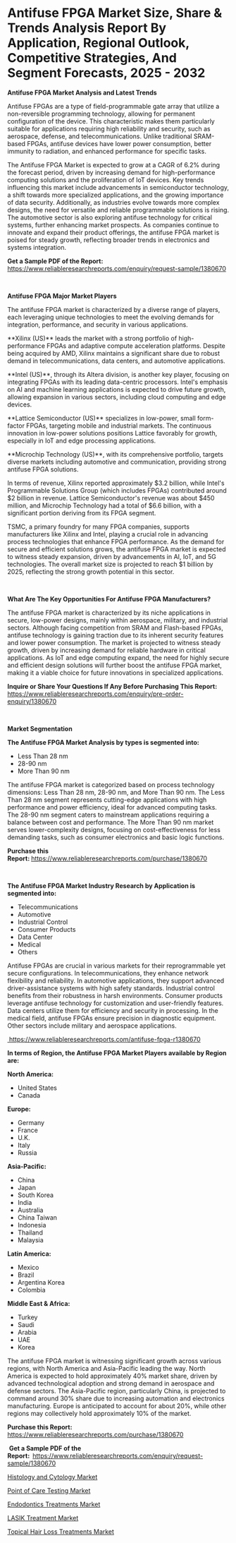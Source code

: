 <p><h1>Antifuse FPGA Market Size, Share & Trends Analysis Report By Application, Regional Outlook, Competitive Strategies, And Segment Forecasts, 2025 - 2032</h1></p><p><strong>Antifuse FPGA Market Analysis and Latest Trends</strong></p>
<p><p>Antifuse FPGAs are a type of field-programmable gate array that utilize a non-reversible programming technology, allowing for permanent configuration of the device. This characteristic makes them particularly suitable for applications requiring high reliability and security, such as aerospace, defense, and telecommunications. Unlike traditional SRAM-based FPGAs, antifuse devices have lower power consumption, better immunity to radiation, and enhanced performance for specific tasks. </p><p>The Antifuse FPGA Market is expected to grow at a CAGR of 6.2% during the forecast period, driven by increasing demand for high-performance computing solutions and the proliferation of IoT devices. Key trends influencing this market include advancements in semiconductor technology, a shift towards more specialized applications, and the growing importance of data security. Additionally, as industries evolve towards more complex designs, the need for versatile and reliable programmable solutions is rising. The automotive sector is also exploring antifuse technology for critical systems, further enhancing market prospects. As companies continue to innovate and expand their product offerings, the antifuse FPGA market is poised for steady growth, reflecting broader trends in electronics and systems integration.</p></p>
<p><strong>Get a Sample PDF of the Report:&nbsp;</strong> <a href="https://www.reliableresearchreports.com/enquiry/request-sample/1380670?utm_campaign=3025&utm_medium=2&utm_source=Github&utm_content=ia&utm_term=06042025&utm_id=antifuse-fpga">https://www.reliableresearchreports.com/enquiry/request-sample/1380670</a></p>
<p>&nbsp;</p>
<p><strong>Antifuse FPGA Major Market Players</strong></p>
<p><p>The antifuse FPGA market is characterized by a diverse range of players, each leveraging unique technologies to meet the evolving demands for integration, performance, and security in various applications.</p><p>**Xilinx (US)** leads the market with a strong portfolio of high-performance FPGAs and adaptive compute acceleration platforms. Despite being acquired by AMD, Xilinx maintains a significant share due to robust demand in telecommunications, data centers, and automotive applications. </p><p>**Intel (US)**, through its Altera division, is another key player, focusing on integrating FPGAs with its leading data-centric processors. Intel's emphasis on AI and machine learning applications is expected to drive future growth, allowing expansion in various sectors, including cloud computing and edge devices.</p><p>**Lattice Semiconductor (US)** specializes in low-power, small form-factor FPGAs, targeting mobile and industrial markets. The continuous innovation in low-power solutions positions Lattice favorably for growth, especially in IoT and edge processing applications.</p><p>**Microchip Technology (US)**, with its comprehensive portfolio, targets diverse markets including automotive and communication, providing strong antifuse FPGA solutions. </p><p>In terms of revenue, Xilinx reported approximately $3.2 billion, while Intel's Programmable Solutions Group (which includes FPGAs) contributed around $2 billion in revenue. Lattice Semiconductor's revenue was about $450 million, and Microchip Technology had a total of $6.6 billion, with a significant portion deriving from its FPGA segment.</p><p>TSMC, a primary foundry for many FPGA companies, supports manufacturers like Xilinx and Intel, playing a crucial role in advancing process technologies that enhance FPGA performance. As the demand for secure and efficient solutions grows, the antifuse FPGA market is expected to witness steady expansion, driven by advancements in AI, IoT, and 5G technologies. The overall market size is projected to reach $1 billion by 2025, reflecting the strong growth potential in this sector.</p></p>
<p>&nbsp;</p>
<p><strong>What Are The Key Opportunities For Antifuse FPGA Manufacturers?</strong></p>
<p><p>The antifuse FPGA market is characterized by its niche applications in secure, low-power designs, mainly within aerospace, military, and industrial sectors. Although facing competition from SRAM and Flash-based FPGAs, antifuse technology is gaining traction due to its inherent security features and lower power consumption. The market is projected to witness steady growth, driven by increasing demand for reliable hardware in critical applications. As IoT and edge computing expand, the need for highly secure and efficient design solutions will further boost the antifuse FPGA market, making it a viable choice for future innovations in specialized applications.</p></p>
<p><strong>Inquire or Share Your Questions If Any Before Purchasing This Report:</strong> <a href="https://www.reliableresearchreports.com/enquiry/pre-order-enquiry/1380670?utm_campaign=3025&utm_medium=2&utm_source=Github&utm_content=ia&utm_term=06042025&utm_id=antifuse-fpga">https://www.reliableresearchreports.com/enquiry/pre-order-enquiry/1380670</a></p>
<p>&nbsp;</p>
<p><strong>Market Segmentation</strong></p>
<p><strong>The Antifuse FPGA Market Analysis by types is segmented into:</strong></p>
<p><ul><li>Less Than 28 nm</li><li>28-90 nm</li><li>More Than 90 nm</li></ul></p>
<p><p>The antifuse FPGA market is categorized based on process technology dimensions: Less Than 28 nm, 28-90 nm, and More Than 90 nm. The Less Than 28 nm segment represents cutting-edge applications with high performance and power efficiency, ideal for advanced computing tasks. The 28-90 nm segment caters to mainstream applications requiring a balance between cost and performance. The More Than 90 nm market serves lower-complexity designs, focusing on cost-effectiveness for less demanding tasks, such as consumer electronics and basic logic functions.</p></p>
<p><strong>Purchase this Report:&nbsp;</strong><a href="https://www.reliableresearchreports.com/purchase/1380670?utm_campaign=3025&utm_medium=2&utm_source=Github&utm_content=ia&utm_term=06042025&utm_id=antifuse-fpga">https://www.reliableresearchreports.com/purchase/1380670</a></p>
<p>&nbsp;</p>
<p><strong>The Antifuse FPGA Market Industry Research by Application is segmented into:</strong></p>
<p><ul><li>Telecommunications</li><li>Automotive</li><li>Industrial Control</li><li>Consumer Products</li><li>Data Center</li><li>Medical</li><li>Others</li></ul></p>
<p><p>Antifuse FPGAs are crucial in various markets for their reprogrammable yet secure configurations. In telecommunications, they enhance network flexibility and reliability. In automotive applications, they support advanced driver-assistance systems with high safety standards. Industrial control benefits from their robustness in harsh environments. Consumer products leverage antifuse technology for customization and user-friendly features. Data centers utilize them for efficiency and security in processing. In the medical field, antifuse FPGAs ensure precision in diagnostic equipment. Other sectors include military and aerospace applications.</p></p>
<p><a href="https://www.reliableresearchreports.com/antifuse-fpga-r1380670?utm_campaign=3025&utm_medium=2&utm_source=Github&utm_content=ia&utm_term=06042025&utm_id=antifuse-fpga">&nbsp;https://www.reliableresearchreports.com/antifuse-fpga-r1380670</a></p>
<p><strong>In terms of Region, the Antifuse FPGA Market Players available by Region are:</strong></p>
<p>
    <p> <strong> North America: </strong>
        <ul>
            <li>United States</li>
            <li>Canada</li>
        </ul>
        </p> 
    <p> <strong> Europe: </strong>
        <ul>
            <li>Germany</li>
            <li>France</li>
            <li>U.K.</li>
            <li>Italy</li>
            <li>Russia</li>
        </ul>
        </p> 
    <p> <strong> Asia-Pacific: </strong>
        <ul>
            <li>China</li>
            <li>Japan</li>
            <li>South Korea</li>
            <li>India</li>
            <li>Australia</li>
            <li>China Taiwan</li>
            <li>Indonesia</li>
            <li>Thailand</li>
            <li>Malaysia</li>
        </ul>
        </p> 
    <p> <strong> Latin America: </strong>
        <ul>
            <li>Mexico</li>
            <li>Brazil</li>
            <li>Argentina Korea</li>
            <li>Colombia</li>
        </ul>
        </p> 
    <p> <strong> Middle East & Africa: </strong>
        <ul>
            <li>Turkey</li>
            <li>Saudi</li>
            <li>Arabia</li>
            <li>UAE</li>
            <li>Korea</li>
        </ul>
    </p>
    </p>
<p><p>The antifuse FPGA market is witnessing significant growth across various regions, with North America and Asia-Pacific leading the way. North America is expected to hold approximately 40% market share, driven by advanced technological adoption and strong demand in aerospace and defense sectors. The Asia-Pacific region, particularly China, is projected to command around 30% share due to increasing automation and electronics manufacturing. Europe is anticipated to account for about 20%, while other regions may collectively hold approximately 10% of the market.</p></p>
<p><strong>Purchase this Report: </strong><a href="https://www.reliableresearchreports.com/purchase/1380670?utm_campaign=3025&utm_medium=2&utm_source=Github&utm_content=ia&utm_term=06042025&utm_id=antifuse-fpga">https://www.reliableresearchreports.com/purchase/1380670</a></p>
<p>&nbsp;<strong>Get a Sample PDF of the Report:&nbsp;&nbsp;</strong><a href="https://www.reliableresearchreports.com/enquiry/request-sample/1380670?utm_campaign=3025&utm_medium=2&utm_source=Github&utm_content=ia&utm_term=06042025&utm_id=antifuse-fpga">https://www.reliableresearchreports.com/enquiry/request-sample/1380670</a></p>
<p><strong></strong></p>
<p><p><a href="https://www.linkedin.com/pulse/emerging-trends-histology-cytology-market-detailed-overview-applications-zgszf?utm_campaign=3025&utm_medium=2&utm_source=Github&utm_content=ia&utm_term=06042025&utm_id=antifuse-fpga">Histology and Cytology Market</a></p><p><a href="https://www.linkedin.com/pulse/point-care-testing-market-size-growing-54-growth-rate-0chkf?utm_campaign=3025&utm_medium=2&utm_source=Github&utm_content=ia&utm_term=06042025&utm_id=antifuse-fpga">Point of Care Testing Market</a></p><p><a href="https://www.linkedin.com/pulse/endodontics-treatments-market-size-analysis-2025-2032-sustained-3kpif?utm_campaign=3025&utm_medium=2&utm_source=Github&utm_content=ia&utm_term=06042025&utm_id=antifuse-fpga">Endodontics Treatments Market</a></p><p><a href="https://www.linkedin.com/pulse/lasik-treatment-market-analysis-2025-2032-trends-share-growth-udwme?utm_campaign=3025&utm_medium=2&utm_source=Github&utm_content=ia&utm_term=06042025&utm_id=antifuse-fpga">LASIK Treatment Market</a></p><p><a href="https://www.linkedin.com/pulse/examination-market-segmentation-topical-hair-loss-treatments-ytehf?utm_campaign=3025&utm_medium=2&utm_source=Github&utm_content=ia&utm_term=06042025&utm_id=antifuse-fpga">Topical Hair Loss Treatments Market</a></p></p>